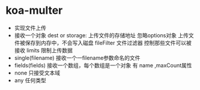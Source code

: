 # koa-multer
- 实现文件上传
- 接收一个对象
    dest or storage: 上传文件的存储地址
    忽略options对象 上传文件被保存到内存中，不会写入磁盘
    fileFilter 文件过滤器 控制那些文件可以被接收
    limits 限制上传数据
- single(filename)
    接收一个一filename参数命名的文件
- fields(fields)
    接收一个数组，每个数组是一个对象 有 name ,maxCount属性
- none
    只接受文本域
- any
    任何类型